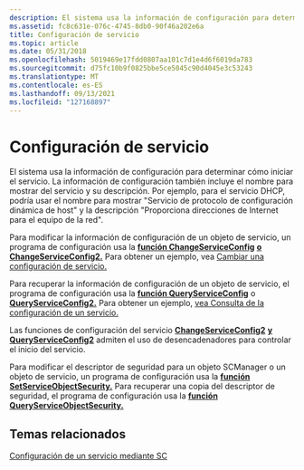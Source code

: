 ```yaml
---
description: El sistema usa la información de configuración para determinar cómo iniciar el servicio.
ms.assetid: fc8c631e-076c-4745-8db0-90f46a202e6a
title: Configuración de servicio
ms.topic: article
ms.date: 05/31/2018
ms.openlocfilehash: 5019469e17fdd0807aa101c7d1e4d6f6019da783
ms.sourcegitcommit: d75fc10b9f0825bbe5ce5045c90d4045e3c53243
ms.translationtype: MT
ms.contentlocale: es-ES
ms.lasthandoff: 09/13/2021
ms.locfileid: "127168897"
---
```

# <a name="service-configuration"></a>Configuración de servicio

El sistema usa la información de configuración para determinar cómo iniciar el servicio. La información de configuración también incluye el nombre para mostrar del servicio y su descripción. Por ejemplo, para el servicio DHCP, podría usar el nombre para mostrar "Servicio de protocolo de configuración dinámica de host" y la descripción "Proporciona direcciones de Internet para el equipo de la red".

Para modificar la información de configuración de un objeto de servicio, un programa de configuración usa la [**función ChangeServiceConfig**](/windows/desktop/api/Winsvc/nf-winsvc-changeserviceconfiga) [**o ChangeServiceConfig2.**](/windows/desktop/api/Winsvc/nf-winsvc-changeserviceconfig2a) Para obtener un ejemplo, vea [Cambiar una configuración de servicio.](changing-a-service-configuration.md)

Para recuperar la información de configuración de un objeto de servicio, el programa de configuración usa la [**función QueryServiceConfig**](/windows/desktop/api/Winsvc/nf-winsvc-queryserviceconfiga) o [**QueryServiceConfig2.**](/windows/desktop/api/Winsvc/nf-winsvc-queryserviceconfig2a) Para obtener un ejemplo, [vea Consulta de la configuración de un servicio.](querying-a-service-s-configuration.md)

Las funciones de configuración del servicio [**ChangeServiceConfig2**](/windows/desktop/api/Winsvc/nf-winsvc-changeserviceconfig2a) [**y QueryServiceConfig2**](/windows/desktop/api/Winsvc/nf-winsvc-queryserviceconfig2a) admiten el uso de desencadenadores para controlar el inicio del servicio.

Para modificar el descriptor de seguridad para un objeto SCManager o un objeto de servicio, un programa de configuración usa la [**función SetServiceObjectSecurity.**](/windows/desktop/api/winsvc/nf-winsvc-setserviceobjectsecurity) Para recuperar una copia del descriptor de seguridad, el programa de configuración usa la [**función QueryServiceObjectSecurity.**](/windows/desktop/api/winsvc/nf-winsvc-queryserviceobjectsecurity)

## <a name="related-topics"></a>Temas relacionados

<dl> <dt>

[Configuración de un servicio mediante SC](configuring-a-service-using-sc.md)
</dt> </dl>

 

 
